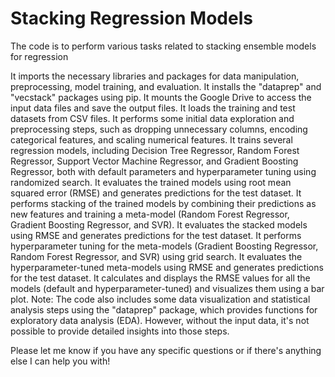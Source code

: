 # Stacking Regression Models
 The code is to perform various tasks related to stacking ensemble models for regression
 
 It imports the necessary libraries and packages for data manipulation, preprocessing, model training, and evaluation.
It installs the "dataprep" and "vecstack" packages using pip.
It mounts the Google Drive to access the input data files and save the output files.
It loads the training and test datasets from CSV files.
It performs some initial data exploration and preprocessing steps, such as dropping unnecessary columns, encoding categorical features, and scaling numerical features.
It trains several regression models, including Decision Tree Regressor, Random Forest Regressor, Support Vector Machine Regressor, and Gradient Boosting Regressor, both with default parameters and hyperparameter tuning using randomized search.
It evaluates the trained models using root mean squared error (RMSE) and generates predictions for the test dataset.
It performs stacking of the trained models by combining their predictions as new features and training a meta-model (Random Forest Regressor, Gradient Boosting Regressor, and SVR).
It evaluates the stacked models using RMSE and generates predictions for the test dataset.
It performs hyperparameter tuning for the meta-models (Gradient Boosting Regressor, Random Forest Regressor, and SVR) using grid search.
It evaluates the hyperparameter-tuned meta-models using RMSE and generates predictions for the test dataset.
It calculates and displays the RMSE values for all the models (default and hyperparameter-tuned) and visualizes them using a bar plot.
Note: The code also includes some data visualization and statistical analysis steps using the "dataprep" package, which provides functions for exploratory data analysis (EDA). However, without the input data, it's not possible to provide detailed insights into those steps.

Please let me know if you have any specific questions or if there's anything else I can help you with!
